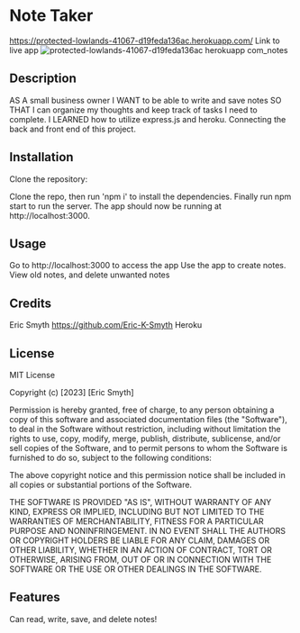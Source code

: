 # Note Taker
https://protected-lowlands-41067-d19feda136ac.herokuapp.com/ Link to live app
![protected-lowlands-41067-d19feda136ac herokuapp com_notes](https://github.com/Eric-K-Smyth/project11-notetaker/assets/130538145/ef5020dd-2b1a-4e62-bf13-e241723a2018)

## Description
AS A small business owner
I WANT to be able to write and save notes
SO THAT I can organize my thoughts and keep track of tasks I need to complete.
I LEARNED how to utilize express.js and heroku. Connecting the back and front end of this project.

## Installation

Clone the repository:

Clone the repo, then run 'npm i' to install the dependencies. Finally run npm start to run the server.
The app should now be running at http://localhost:3000.

## Usage
Go to http://localhost:3000 to access the app
Use the app to create notes. View old notes, and delete unwanted notes

## Credits

Eric Smyth https://github.com/Eric-K-Smyth
Heroku 

## License

MIT License

Copyright (c) [2023] [Eric Smyth]

Permission is hereby granted, free of charge, to any person obtaining a copy of this software and associated documentation files (the "Software"), to deal in the Software without restriction, including without limitation the rights to use, copy, modify, merge, publish, distribute, sublicense, and/or sell copies of the Software, and to permit persons to whom the Software is furnished to do so, subject to the following conditions:

The above copyright notice and this permission notice shall be included in all copies or substantial portions of the Software.

THE SOFTWARE IS PROVIDED "AS IS", WITHOUT WARRANTY OF ANY KIND, EXPRESS OR IMPLIED, INCLUDING BUT NOT LIMITED TO THE WARRANTIES OF MERCHANTABILITY, FITNESS FOR A PARTICULAR PURPOSE AND NONINFRINGEMENT. IN NO EVENT SHALL THE AUTHORS OR COPYRIGHT HOLDERS BE LIABLE FOR ANY CLAIM, DAMAGES OR OTHER LIABILITY, WHETHER IN AN ACTION OF CONTRACT, TORT OR OTHERWISE, ARISING FROM, OUT OF OR IN CONNECTION WITH THE SOFTWARE OR THE USE OR OTHER DEALINGS IN THE SOFTWARE.

## Features

Can read, write, save, and delete notes!

